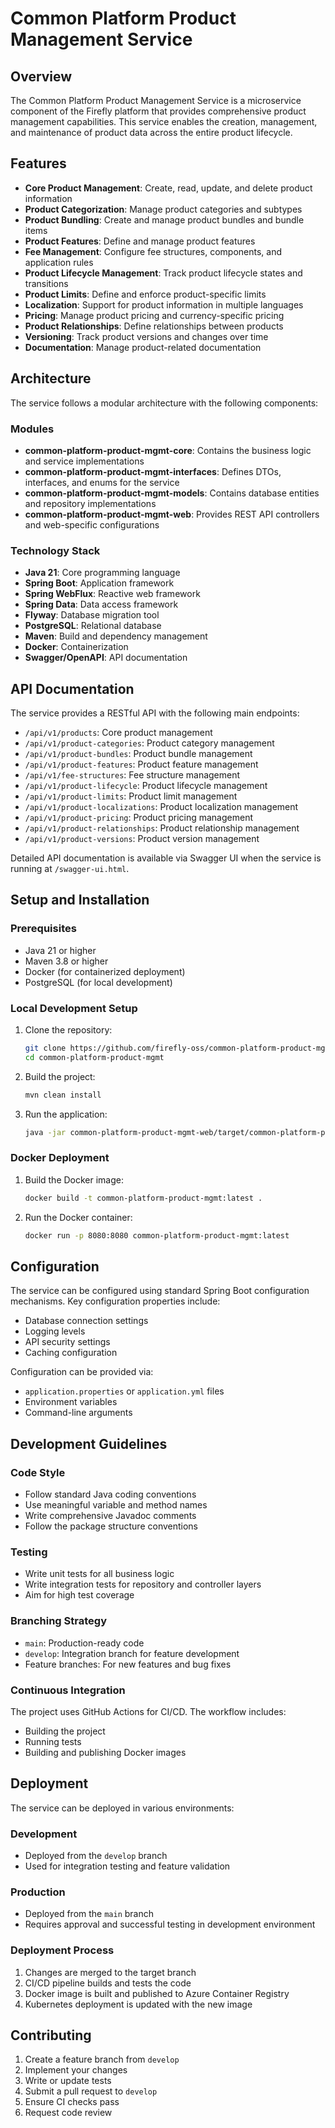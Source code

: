 # Common Platform Product Management Service

## Overview

The Common Platform Product Management Service is a microservice component of the Firefly platform that provides comprehensive product management capabilities. This service enables the creation, management, and maintenance of product data across the entire product lifecycle.

## Features

- **Core Product Management**: Create, read, update, and delete product information
- **Product Categorization**: Manage product categories and subtypes
- **Product Bundling**: Create and manage product bundles and bundle items
- **Product Features**: Define and manage product features
- **Fee Management**: Configure fee structures, components, and application rules
- **Product Lifecycle Management**: Track product lifecycle states and transitions
- **Product Limits**: Define and enforce product-specific limits
- **Localization**: Support for product information in multiple languages
- **Pricing**: Manage product pricing and currency-specific pricing
- **Product Relationships**: Define relationships between products
- **Versioning**: Track product versions and changes over time
- **Documentation**: Manage product-related documentation

## Architecture

The service follows a modular architecture with the following components:

### Modules

- **common-platform-product-mgmt-core**: Contains the business logic and service implementations
- **common-platform-product-mgmt-interfaces**: Defines DTOs, interfaces, and enums for the service
- **common-platform-product-mgmt-models**: Contains database entities and repository implementations
- **common-platform-product-mgmt-web**: Provides REST API controllers and web-specific configurations

### Technology Stack

- **Java 21**: Core programming language
- **Spring Boot**: Application framework
- **Spring WebFlux**: Reactive web framework
- **Spring Data**: Data access framework
- **Flyway**: Database migration tool
- **PostgreSQL**: Relational database
- **Maven**: Build and dependency management
- **Docker**: Containerization
- **Swagger/OpenAPI**: API documentation

## API Documentation

The service provides a RESTful API with the following main endpoints:

- `/api/v1/products`: Core product management
- `/api/v1/product-categories`: Product category management
- `/api/v1/product-bundles`: Product bundle management
- `/api/v1/product-features`: Product feature management
- `/api/v1/fee-structures`: Fee structure management
- `/api/v1/product-lifecycle`: Product lifecycle management
- `/api/v1/product-limits`: Product limit management
- `/api/v1/product-localizations`: Product localization management
- `/api/v1/product-pricing`: Product pricing management
- `/api/v1/product-relationships`: Product relationship management
- `/api/v1/product-versions`: Product version management

Detailed API documentation is available via Swagger UI when the service is running at `/swagger-ui.html`.

## Setup and Installation

### Prerequisites

- Java 21 or higher
- Maven 3.8 or higher
- Docker (for containerized deployment)
- PostgreSQL (for local development)

### Local Development Setup

1. Clone the repository:
   ```bash
   git clone https://github.com/firefly-oss/common-platform-product-mgmt.git
   cd common-platform-product-mgmt
   ```

2. Build the project:
   ```bash
   mvn clean install
   ```

3. Run the application:
   ```bash
   java -jar common-platform-product-mgmt-web/target/common-platform-product-mgmt.jar
   ```

### Docker Deployment

1. Build the Docker image:
   ```bash
   docker build -t common-platform-product-mgmt:latest .
   ```

2. Run the Docker container:
   ```bash
   docker run -p 8080:8080 common-platform-product-mgmt:latest
   ```

## Configuration

The service can be configured using standard Spring Boot configuration mechanisms. Key configuration properties include:

- Database connection settings
- Logging levels
- API security settings
- Caching configuration

Configuration can be provided via:
- `application.properties` or `application.yml` files
- Environment variables
- Command-line arguments

## Development Guidelines

### Code Style

- Follow standard Java coding conventions
- Use meaningful variable and method names
- Write comprehensive Javadoc comments
- Follow the package structure conventions

### Testing

- Write unit tests for all business logic
- Write integration tests for repository and controller layers
- Aim for high test coverage

### Branching Strategy

- `main`: Production-ready code
- `develop`: Integration branch for feature development
- Feature branches: For new features and bug fixes

### Continuous Integration

The project uses GitHub Actions for CI/CD. The workflow includes:
- Building the project
- Running tests
- Building and publishing Docker images

## Deployment

The service can be deployed in various environments:

### Development

- Deployed from the `develop` branch
- Used for integration testing and feature validation

### Production

- Deployed from the `main` branch
- Requires approval and successful testing in development environment

### Deployment Process

1. Changes are merged to the target branch
2. CI/CD pipeline builds and tests the code
3. Docker image is built and published to Azure Container Registry
4. Kubernetes deployment is updated with the new image

## Contributing

1. Create a feature branch from `develop`
2. Implement your changes
3. Write or update tests
4. Submit a pull request to `develop`
5. Ensure CI checks pass
6. Request code review